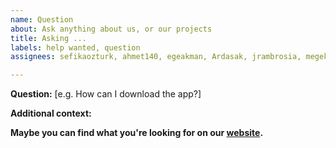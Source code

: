 ```yaml
---
name: Question
about: Ask anything about us, or our projects
title: Asking ...
labels: help wanted, question
assignees: sefikaozturk, ahmet140, egeakman, Ardasak, jrambrosia, megekaracom, ardaarat

---
```


**Question:** [e.g. How can I download the app?]

**Additional context:**

**Maybe you can find what you're looking for on our [website](https://antalyaisas.com).**
